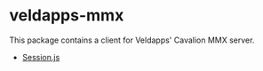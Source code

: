 # veldapps-mmx

This package contains a client for Veldapps' Cavalion MMX server.

* [Session.js](src/:)